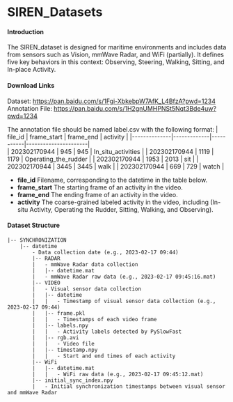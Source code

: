 # SIREN_Datasets

#### Introduction
The SIREN_dataset is designed for maritime environments and includes data from sensors such as Vision, mmWave Radar, and WiFi (partially). It defines five key behaviors in this context: Observing, Steering, Walking, Sitting, and In-place Activity.


#### Download Links
Dataset: https://pan.baidu.com/s/1Fgi-XbkebpW7AfK_L4BfzA?pwd=1234 <br>
Annotation File: https://pan.baidu.com/s/1H2gnUMHPNSt5Nqt3Bde4uw?pwd=1234 

The annotation file should be named label.csv with the following format:
|    file_id   | frame_start | frame_end |       activity       |
|--------------|-------------|-----------|----------------------|          
| 202302170944 |     945     |    945    | In_situ_activities   |
| 202302170944 |     1119    |    1179   | Operating_the_rudder |
| 202302170944 |     1953    |    2013   | sit                  |
| 202302170944 |     3445    |    3445   | walk                 |
| 202302170944 |     669     |    729    | watch                |

- **file_id** Filename, corresponding to the datetime in the table below.
- **frame_start** The starting frame of an activity in the video.
- **frame_end** The ending frame of an activity in the video.
- **activity** The coarse-grained labeled activity in the video, including (In-situ Activity, Operating the Rudder, Sitting, Walking, and Observing).

#### Dataset Structure

```
|-- SYNCHRONIZATION
    |-- datetime
        - Data collection date (e.g., 2023-02-17 09:44)
        |-- RADAR 
        |   - mmWave Radar data collection
        |   |-- datetime.mat
        |   - mmWave Radar raw data (e.g., 2023-02-17 09:45:16.mat)
        |-- VIDEO
        |   - Visual sensor data collection
        |   |-- datetime
        |   |   - Timestamp of visual sensor data collection (e.g., 2023-02-17 09:44)
        |   |-- frame.pkl
        |   |   - Timestamps of each video frame
        |   |-- labels.npy
        |   |   - Activity labels detected by PySlowFast
        |   |-- rgb.avi
        |   |   - Video file
        |   |-- timestamp.npy
        |   |   - Start and end times of each activity
        |-- WiFi
        |   |-- datetime.mat
        |   |   - WiFi raw data (e.g., 2023-02-17 09:45:12.mat)
        |-- initial_sync_index.npy
        |   - Initial synchronization timestamps between visual sensor and mmWave Radar
```
